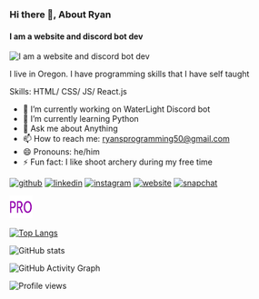### Hi there 👋, About Ryan
#### I am a website and discord bot dev
![I am a website and discord bot dev](https://arturssmirnovs.github.io/github-profile-readme-generator/images/banner.png)

I live in Oregon. I have programming skills that I have self taught

Skills: HTML/ CSS/ JS/ React.js

- 🔭 I’m currently working on WaterLight Discord bot 
- 🌱 I’m currently learning Python 
- 💬 Ask me about Anything 
- 📫 How to reach me: ryansprogramming50@gmail.com 
- 😄 Pronouns: he/him 
- ⚡ Fun fact: I like shoot archery during my free time 


[<img src='https://cdn.jsdelivr.net/npm/simple-icons@3.0.1/icons/github.svg' alt='github' height='40'>](https://github.com/Ryanhindman6654)  [<img src='https://cdn.jsdelivr.net/npm/simple-icons@3.0.1/icons/linkedin.svg' alt='linkedin' height='40'>](https://www.linkedin.com/in/https://www.linkedin.com/in/ryan-hindman-b0009b177//)  [<img src='https://cdn.jsdelivr.net/npm/simple-icons@3.0.1/icons/instagram.svg' alt='instagram' height='40'>](https://www.instagram.com/ra/)  [<img src='https://cdn.jsdelivr.net/npm/simple-icons@3.0.1/icons/icloud.svg' alt='website' height='40'>](https://ryansprogramming.com)  [<img src='https://cdn.jsdelivr.net/npm/simple-icons@3.0.1/icons/snapchat.svg' alt='snapchat' height='40'>](rhindman97)  

<a href='https://github.com/pricing'><img src='https://raw.githubusercontent.com/acervenky/animated-github-badges/master/assets/pro.gif' width='40' height='40'></a> 

[![Top Langs](https://github-readme-stats.vercel.app/api/top-langs/?username=Ryanhindman6654)](https://github.com/anuraghazra/github-readme-stats)

![GitHub stats](https://github-readme-stats.vercel.app/api?username=Ryanhindman6654&show_icons=true)  

![GitHub Activity Graph](https://activity-graph.herokuapp.com/graph?username=Ryanhindman6654)  

![Profile views](https://gpvc.arturio.dev/Ryanhindman6654)  
